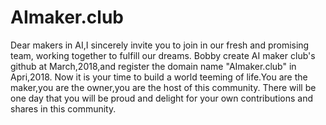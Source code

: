 # AImaker.club
Dear makers in AI,I sincerely invite you to join in our fresh and promising team, working together to fulfill our dreams.
Bobby create AI maker club's github at March,2018,and register the domain name "AImaker.club" in Apri,2018.
Now it is your time to build a world teeming of life.You are the maker,you are the owner,you are the host of this community.
There will be one day that you will be proud and delight for your own contributions and shares in this community.

